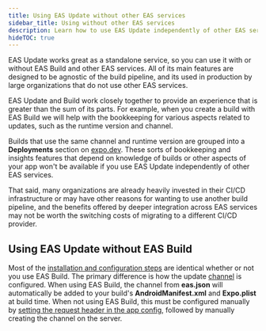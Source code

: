 ```yaml
---
title: Using EAS Update without other EAS services
sidebar_title: Using without other EAS services
description: Learn how to use EAS Update independently of other EAS services, such as Build.
hideTOC: true
---
```


EAS Update works great as a standalone service, so you can use it with or without EAS Build and other EAS services. All of its main features are designed to be agnostic of the build pipeline, and its used in production by large organizations that do not use other EAS services.

EAS Update and Build work closely together to provide an experience that is greater than the sum of its parts. For example, when you create a build with EAS Build we will help with the bookkeeping for various aspects related to updates, such as the runtime version and channel.

Builds that use the same channel and runtime version are grouped into a **Deployments** section on [expo.dev](https://expo.dev/accounts/[account-name/projects/[project-name]/deployments). These sorts of bookkeeping and insights features that depend on knowledge of builds or other aspects of your app won't be available if you use EAS Update independently of other EAS services.

That said, many organizations are already heavily invested in their CI/CD infrastructure or may have other reasons for wanting to use another build pipeline, and the benefits offered by deeper integration across EAS services may not be worth the switching costs of migrating to a different CI/CD provider.

## Using EAS Update without EAS Build

Most of the [installation and configuration steps](/eas-update/getting-started) are identical whether or not you use EAS Build. The primary difference is how the update [channel](/eas-update/eas-cli/) is configured. When using EAS Build, the channel from **eas.json** will automatically be added to your build's **AndroidManifest.xml** and **Expo.plist** at build time. When not using EAS Build, this must be configured manually by [setting the request header in the app config](/eas-update/getting-started/#configure-update-channels-in-appjson), followed by manually creating the channel on the server.
